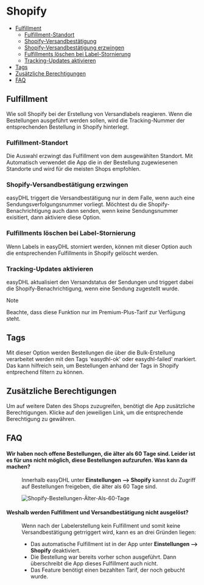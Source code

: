 # Shopify

-   [Fulfillment](#fulfillment)
    -   [Fulfillment-Standort](#location)
    -   [Shopify-Versandbestätigung](#notification)
    -   [Shopify-Versandbestätigung erzwingen](#notification-force)
    -   [Fulfillments löschen bei Label-Stornierung](#cancel)
    -   [Tracking-Updates aktivieren](#tracking)
-   [Tags](#tags)
-   [Zusätzliche Berechtigungen](#rights)
-   [FAQ](#faq)

<a name="fulfillment"></a>

## Fulfillment

Wie soll Shopify bei der Erstellung von Versandlabels reagieren. Wenn die Bestellungen ausgeführt werden sollen, wird die Tracking-Nummer der entsprechenden Bestellung in Shopify hinterlegt.

<a name="location"></a>

### Fulfillment-Standort

Die Auswahl erzwingt das Fulfillment von dem ausgewählten Standort. Mit Automatisch verwendet die App die in der Bestellung zugewiesenen Standorte und wird für die meisten Shops empfohlen.

<a name="notification"></a>

### Shopify-Versandbestätigung erzwingen

easyDHL triggert die Versandbestätigung nur in dem Falle, wenn auch eine Sendungsverfolgungsnummer vorliegt. Möchtest du die Shopify-Benachrichtigung auch dann senden, wenn keine Sendungsnummer exisitiert, dann aktiviere diese Option.

<a name="cancel"></a>

### Fulfillments löschen bei Label-Stornierung

Wenn Labels in easyDHL storniert werden, können mit dieser Option auch die entsprechenden Fulfillments in Shopify gelöscht werden.

<a name="tracking"></a>

### Tracking-Updates aktivieren

easyDHL aktualisiert den Versandstatus der Sendungen und triggert dabei die Shopify-Benachrichtigung, wenn eine Sendung zugestellt wurde.

> [!NOTE]  
> Beachte, dass diese Funktion nur im Premium-Plus-Tarif zur Verfügung steht.

<a name="tags"></a>

## Tags

Mit dieser Option werden Bestellungen die über die Bulk-Erstellung verarbeitet werden mit den Tags 'easydhl-ok' oder easydhl-failed' markiert. Das kann hilfreich sein, um Bestellungen anhand der Tags in Shopify entprechend filtern zu können.

<a name="rights"></a>

## Zusätzliche Berechtigungen

Um auf weitere Daten des Shops zuzugreifen, benötigt die App zusätzliche Berechtigungen. Klicke auf den jeweiligen Link, um die entsprechende Berechtigung zu gewähren.

<a name="faq"></a>

## FAQ

<div class="faq-list">
<dl class="space-y-8">
<div>
<dt>
<h4 id="wir-haben-noch-offene-bestellungen-die-alter-als-60-tage-sind-leider-ist-es-fur-uns-nicht-moglich-diese-bestellungen-aufzurufen-was-kann-man-da-machen">Wir haben noch offene Bestellungen, die älter als 60 Tage sind. Leider ist es für uns nicht möglich, diese Bestellungen aufzurufen. Was kann da machen?</h4>
</dt>
<dd>Innerhalb easyDHL unter <strong>Einstellungen --> Shopify</strong> kannst du Zugriff auf Bestellungen freigeben, die älter als 60 Tage sind.

![Shopify-Bestellungen-Älter-Als-60-Tage](https://media.247apps.de/storage/easydhl/manual/Shopify-Bestellungen-Aelter-Als-60-Tage.png)

</dd>
</div>
<div>

<dt>
<h4 id="weshalb-werden-fulfillment-und-versandbestatigung-nicht-ausgelost">Weshalb werden Fulfillment und Versandbestätigung nicht ausgelöst?</h4>
</dt>
<dd>Wenn nach der Labelerstellung kein Fulfillment und somit keine Versandbestätigung getrriggert wird, kann es an drei Gründen liegen:

-   Das automatische Fulfillment ist in der App unter <strong>Einstellungen --> Shopify</strong> deaktiviert.
-   Die Bestellung war bereits vorher schon ausgeführt. Dann überschreibt die App dieses Fulfillment auch nicht.
-   Das Feature benötigt einen bezahlten Tarif, der noch gebucht wurde.</dd>
</div>

</div>

